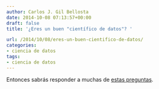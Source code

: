```yaml
---
author: Carlos J. Gil Bellosta
date: 2014-10-08 07:13:57+00:00
draft: false
title: '¿Eres un buen "científico de datos"? '

url: /2014/10/08/eres-un-buen-cientifico-de-datos/
categories:
- ciencia de datos
tags:
- ciencia de datos
---
```


Entonces sabrás responder a muchas de [estas preguntas](http://www.datasciencecentral.com/profiles/blogs/66-job-interview-questions-for-data-scientists).
